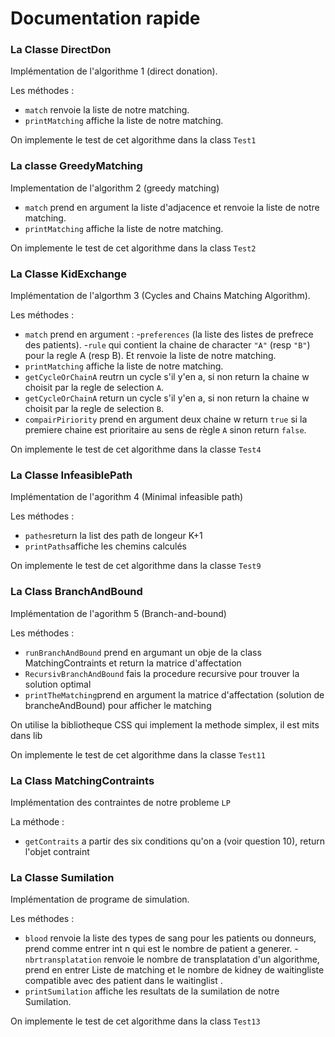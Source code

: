 
# Documentation rapide

### La Classe DirectDon

Implémentation de l'algorithme 1 (direct donation).

Les méthodes :
- `match` renvoie la liste de notre matching.
- `printMatching` affiche la liste de notre matching.

On implemente le test de cet algorithme dans la class `Test1`

### La classe GreedyMatching 

Implementation de l'algorithm 2 (greedy matching)

- `match` prend en argument la liste d'adjacence et renvoie la liste de notre matching.
- `printMatching` affiche la liste de notre matching.

On implemente le test de cet algorithme dans la class `Test2`

### La Classe KidExchange

Implémentation de l'algorthm 3 (Cycles and Chains Matching Algorithm).

Les méthodes :
- `match` prend en argument :
    -`preferences` (la liste des listes de prefrece des patients).
    -`rule` qui contient la chaine de character `"A"` (resp `"B"`) pour la regle A (resp B).
    Et renvoie la liste de notre matching.
- `printMatching` affiche la liste de notre matching.
- `getCycleOrChainA` reutrn un cycle s'il y'en a, si non  return la chaine w choisit par la regle de selection `A`.
- `getCycleOrChainA` return un cycle s'il y'en a, si non  return la chaine w choisit par la regle de selection `B`.
- `compairPiriority` prend en argument deux chaine w return `true` si la premiere chaine est prioritaire au sens de règle `A` sinon return `false`.

On implemente le test de cet algorithme dans la classe `Test4`

### La Classe InfeasiblePath 

Implémentation de l'agorithm 4 (Minimal infeasible path)

Les méthodes :
- `pathes`return la list des path de longeur K+1
- `printPaths`affiche les chemins calculés 

On implemente le test de cet algorithme dans la classe `Test9`

### La Class BranchAndBound 

Implémentation de l'agorithm 5 (Branch-and-bound)

Les méthodes : 
- `runBranchAndBound` prend en argumant un obje de la class MatchingContraints et return la matrice d'affectation 
- `RecursivBranchAndBound` fais la procedure recursive pour trouver la solution optimal
- `printTheMatching`prend en argument la matrice d'affectation (solution de brancheAndBound) pour afficher le matching

On utilise la bibliotheque CSS qui implement la methode simplex, il est mits dans lib 

On implemente le test de cet algorithme dans la classe `Test11`

### La Class MatchingContraints

Implémentation des contraintes de notre probleme `LP`

La méthode : 
-  `getContraits` a partir des six conditions qu'on a (voir question 10), return l'objet contraint

### La Classe Sumilation

Implémentation de programe de simulation.

Les méthodes :
- `blood` renvoie la liste des types de sang pour les patients ou donneurs, prend comme entrer int n qui est le nombre de patient a generer.
-`nbrtransplatation` renvoie le nombre de transplatation d'un algorithme, prend en entrer Liste de matching et le nombre de kidney de waitingliste compatible avec des patient dans le waitinglist .
- `printSumilation` affiche les resultats de la sumilation de notre Sumilation.


On implemente le test de cet algorithme dans la class `Test13`





